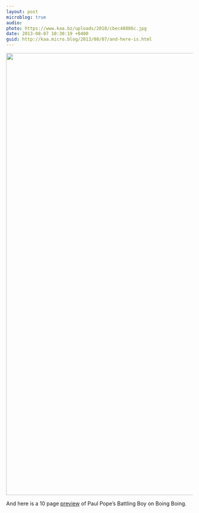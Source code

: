 ```yaml
---
layout: post
microblog: true
audio: 
photo: https://www.kaa.bz/uploads/2018/cbec48886c.jpg
date: 2013-08-07 10:30:19 +0400
guid: http://kaa.micro.blog/2013/08/07/and-here-is.html
---
```

<img src="https://www.kaa.bz/uploads/2018/cbec48886c.jpg" alt="" width="840" height="1190" class="alignnone size-full wp-image-584" />

And here is a 10 page <a href="http://boingboing.net/2013/07/31/exclusive-trailer-and-preview.html">preview</a> of Paul Pope’s Battling Boy on Boing Boing.

